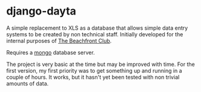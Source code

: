  # django-dayta

 A simple replacement to XLS as a database that allows simple data entry systems to be created by non technical staff. Initially developed for the internal purposes of [The Beachfront Club](http://www.thebeachfrontclub.com).

 Requires a [mongo](http://www.mongodb.org) database server.

 The project is very basic at the time but may be improved with time. For the first version, my first priority was to get something up and running in a couple of hours.
 It works, but it hasn't yet been tested with non trivial amounts of data.
